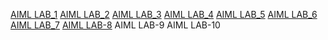 [AIML LAB_1](https://github.com/codebot950/AIML-2024-25/blob/main/AIML%20LAB-01%202001.ipynb)
[AIML LAB_2](https://github.com/codebot950/AIML-2024-25/blob/main/AIML%20LAB-02%202001.ipynb)
[AIML LAB_3](vhttps://github.com/codebot950/AIML-2024-25/blob/main/AIML%20LAB-03%202001.ipynb)
[AIML LAB_4](https://github.com/codebot950/AIML-2024-25/blob/main/AIML%20LAB-04%202001.ipynb)
[AIML LAB_5](https://github.com/codebot950/AIML-2024-25/blob/main/AIML%20LAB-05%202001.ipynb)
[AIML LAB_6](vhttps://github.com/codebot950/AIML-2024-25/blob/main/AIML%20LAB-06%202001.ipynb)
[AIML LAB_7](https://github.com/codebot950/AIML-2024-25/blob/main/AIML%20LAB-07%202001.ipynb)
[AIML LAB-8](https://github.com/codebot950/AIML-2024-25/blob/main/AIML%20LAB-08.ipynb)
AIML LAB-9
AIML LAB-10


